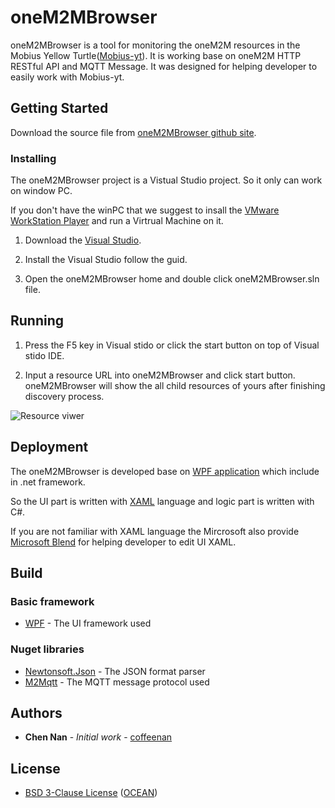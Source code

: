 # oneM2MBrowser

oneM2MBrowser is a tool for monitoring the oneM2M resources in the Mobius Yellow Turtle([Mobius-yt](https://github.com/IoTKETI/Mobius)). It is working base on oneM2M HTTP RESTful API and MQTT Message. It was designed for helping developer to easily work with Mobius-yt.

## Getting Started

Download the source file from [oneM2MBrowser github site](https://github.com/IoTKETI/oneM2MBrowser). 

### Installing

The oneM2MBrowser project is a Vistual Studio project. So it only can work on window PC.

If you don't have the winPC that we suggest to insall the [VMware WorkStation Player](https://www.vmware.com/products/player/playerpro-evaluation.html) and run a Virtrual Machine on it.

1. Download the [Visual Studio](https://www.visualstudio.com/).

2. Install the Visual Studio follow the guid.

3. Open the oneM2MBrowser home and double click oneM2MBrowser.sln file.

## Running

1. Press the F5 key in Visual stido or click the start button on top of Visual stido IDE.

2. Input a resource URL into oneM2MBrowser and click start button. oneM2MBrowser will show the all child resources of yours after finishing discovery process. 

![Resource viwer](https://user-images.githubusercontent.com/29790334/27902099-7390f3f2-626f-11e7-86ac-be3405d3beb5.PNG)

## Deployment

The oneM2MBrowser is developed base on [WPF application](https://msdn.microsoft.com/en-us/library/mt149842(v=vs.140).aspx) which include in .net framework.

So the UI part is written with [XAML](https://msdn.microsoft.com/en-us/library/cc295302.aspx) language and logic part is written with C#.

If you are not familiar with XAML language the Mircrosoft also provide [Microsoft Blend](https://msdn.microsoft.com/en-us/library/jj171012.aspx) for helping developer to edit UI XAML.

## Build

### Basic framework

* [WPF](https://msdn.microsoft.com/en-us/library/mt149842(v=vs.140).aspx) - The UI framework used

### Nuget libraries

* [Newtonsoft.Json](http://www.newtonsoft.com/json) - The JSON format parser
* [M2Mqtt](https://www.nuget.org/packages/M2Mqtt/4.3.0) - The MQTT message protocol used

## Authors

* **Chen Nan** - *Initial work* - [coffeenan](https://github.com/coffeenan)

## License

- [BSD 3-Clause License](http://www.iotocean.org/license/) ([OCEAN](http://www.iotocean.org/main/))

